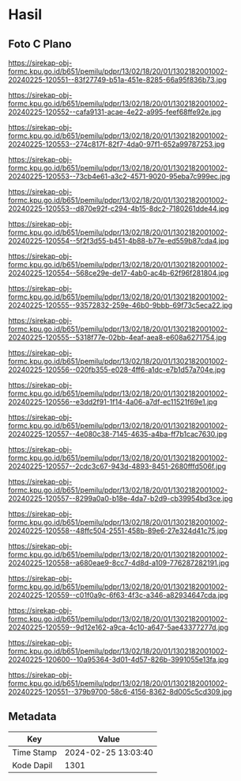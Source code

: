 # Hasil

## Foto C Plano

https://sirekap-obj-formc.kpu.go.id/b651/pemilu/pdpr/13/02/18/20/01/1302182001002-20240225-120551--83f27749-b51a-451e-8285-66a95f836b73.jpg

https://sirekap-obj-formc.kpu.go.id/b651/pemilu/pdpr/13/02/18/20/01/1302182001002-20240225-120552--cafa9131-acae-4e22-a995-feef68ffe92e.jpg

https://sirekap-obj-formc.kpu.go.id/b651/pemilu/pdpr/13/02/18/20/01/1302182001002-20240225-120553--274c817f-82f7-4da0-97f1-652a99787253.jpg

https://sirekap-obj-formc.kpu.go.id/b651/pemilu/pdpr/13/02/18/20/01/1302182001002-20240225-120553--73cb4e61-a3c2-4571-9020-95eba7c999ec.jpg

https://sirekap-obj-formc.kpu.go.id/b651/pemilu/pdpr/13/02/18/20/01/1302182001002-20240225-120553--d870e92f-c294-4b15-8dc2-7180261dde44.jpg

https://sirekap-obj-formc.kpu.go.id/b651/pemilu/pdpr/13/02/18/20/01/1302182001002-20240225-120554--5f2f3d55-b451-4b88-b77e-ed559b87cda4.jpg

https://sirekap-obj-formc.kpu.go.id/b651/pemilu/pdpr/13/02/18/20/01/1302182001002-20240225-120554--568ce29e-de17-4ab0-ac4b-62f96f281804.jpg

https://sirekap-obj-formc.kpu.go.id/b651/pemilu/pdpr/13/02/18/20/01/1302182001002-20240225-120555--93572832-259e-46b0-9bbb-69f73c5eca22.jpg

https://sirekap-obj-formc.kpu.go.id/b651/pemilu/pdpr/13/02/18/20/01/1302182001002-20240225-120555--5318f77e-02bb-4eaf-aea8-e608a6271754.jpg

https://sirekap-obj-formc.kpu.go.id/b651/pemilu/pdpr/13/02/18/20/01/1302182001002-20240225-120556--020fb355-e028-4ff6-a1dc-e7b1d57a704e.jpg

https://sirekap-obj-formc.kpu.go.id/b651/pemilu/pdpr/13/02/18/20/01/1302182001002-20240225-120556--e3dd2f91-1f14-4a06-a7df-ec11521f69e1.jpg

https://sirekap-obj-formc.kpu.go.id/b651/pemilu/pdpr/13/02/18/20/01/1302182001002-20240225-120557--4e080c38-7145-4635-a4ba-ff7b1cac7630.jpg

https://sirekap-obj-formc.kpu.go.id/b651/pemilu/pdpr/13/02/18/20/01/1302182001002-20240225-120557--2cdc3c67-943d-4893-8451-2680fffd506f.jpg

https://sirekap-obj-formc.kpu.go.id/b651/pemilu/pdpr/13/02/18/20/01/1302182001002-20240225-120557--8299a0a0-b18e-4da7-b2d9-cb39954bd3ce.jpg

https://sirekap-obj-formc.kpu.go.id/b651/pemilu/pdpr/13/02/18/20/01/1302182001002-20240225-120558--48ffc504-2551-458b-89e6-27e324d41c75.jpg

https://sirekap-obj-formc.kpu.go.id/b651/pemilu/pdpr/13/02/18/20/01/1302182001002-20240225-120558--a680eae9-8cc7-4d8d-a109-776287282191.jpg

https://sirekap-obj-formc.kpu.go.id/b651/pemilu/pdpr/13/02/18/20/01/1302182001002-20240225-120559--c01f0a9c-6f63-4f3c-a346-a82934647cda.jpg

https://sirekap-obj-formc.kpu.go.id/b651/pemilu/pdpr/13/02/18/20/01/1302182001002-20240225-120559--9d12e162-a9ca-4c10-a647-5ae43377277d.jpg

https://sirekap-obj-formc.kpu.go.id/b651/pemilu/pdpr/13/02/18/20/01/1302182001002-20240225-120600--10a95364-3d01-4d57-826b-3991055e13fa.jpg

https://sirekap-obj-formc.kpu.go.id/b651/pemilu/pdpr/13/02/18/20/01/1302182001002-20240225-120551--379b9700-58c6-4156-8362-8d005c5cd309.jpg


## Metadata

| Key        | Value               |
| ---------- | ------------------- |
| Time Stamp | 2024-02-25 13:03:40 |
| Kode Dapil | 1301                |



